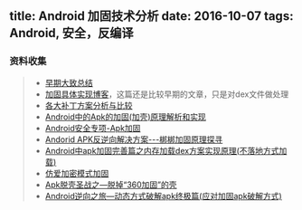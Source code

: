 title: Android 加固技术分析
date: 2016-10-07
tags: Android, 安全，反编译
---
### 资料收集
> * [早期大致总结](http://www.freebuf.com/articles/terminal/42525.html)
> * [加固具体实现博客](http://blog.csdn.net/androidsecurity/article/details/8809542)，这篇还是比较早期的文章，只是对dex文件做处理
> * [各大补丁方案分析与比较](http://blog.zhaiyifan.cn/2015/11/20/HotPatchCompare/)
> * [Android中的Apk的加固(加壳)原理解析和实现](http://blog.csdn.net/jiangwei0910410003/article/details/48415225)
> * [Android安全专项-Apk加固](http://blog.csdn.net/itfootball/article/details/50962459)
> * [Andorid APK反逆向解决方案---梆梆加固原理探寻](http://blog.csdn.net/androidsecurity/article/details/8892635)
> * [Android中apk加固完善篇之内存加载dex方案实现原理(不落地方式加载)](http://blog.csdn.net/jiangwei0910410003/article/details/51557135)
> * [仿爱加密模式加固](http://www.cnblogs.com/joey-hua/p/5402599.html)
> * [Apk脱壳圣战之—脱掉“360加固”的壳](https://1x0.xyz/archives/999.html)
> * [Android逆向之旅—动态方式破解apk终极篇(应对加固apk破解方式)](http://www.wjdiankong.cn/android%E9%80%86%E5%90%91%E4%B9%8B%E6%97%85-%E5%8A%A8%E6%80%81%E6%96%B9%E5%BC%8F%E7%A0%B4%E8%A7%A3apk%E7%BB%88%E6%9E%81%E7%AF%87%E5%BA%94%E5%AF%B9%E5%8A%A0%E5%9B%BAapk%E7%A0%B4%E8%A7%A3%E6%96%B9/)